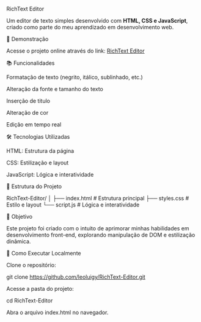 RichText Editor

Um editor de texto simples desenvolvido com <strong>HTML, CSS e JavaScript</strong>, criado como parte do meu aprendizado em desenvolvimento web.

🚀 Demonstração

Acesse o projeto online através do link: <a href="https://leoluigy.github.io/RichText-Editor/"  target="_blank">RichText Editor</a>

📚 Funcionalidades

Formatação de texto (negrito, itálico, sublinhado, etc.)

Alteração da fonte e tamanho do texto

Inserção de titulo

Alteração de cor

Edição em tempo real

🛠️ Tecnologias Utilizadas

HTML: Estrutura da página

CSS: Estilização e layout

JavaScript: Lógica e interatividade

📂 Estrutura do Projeto

RichText-Editor/
│
├── index.html      # Estrutura principal
├── styles.css      # Estilo e layout
└── script.js       # Lógica e interatividade

🎯 Objetivo

Este projeto foi criado com o intuito de aprimorar minhas habilidades em desenvolvimento front-end, explorando manipulação de DOM e estilização dinâmica.

📖 Como Executar Localmente

Clone o repositório:

git clone https://github.com/leoluigy/RichText-Editor.git

Acesse a pasta do projeto:

cd RichText-Editor

Abra o arquivo index.html no navegador.
